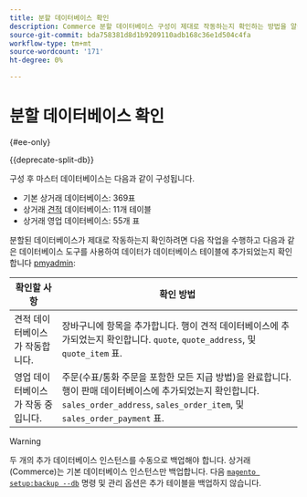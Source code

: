 ```yaml
---
title: 분할 데이터베이스 확인
description: Commerce 분할 데이터베이스 구성이 제대로 작동하는지 확인하는 방법을 알아봅니다.
source-git-commit: bda758381d8d1b9209110adb168c36e1d504c4fa
workflow-type: tm+mt
source-wordcount: '171'
ht-degree: 0%

---
```



# 분할 데이터베이스 확인

{#ee-only}

{{deprecate-split-db}}

구성 후 마스터 데이터베이스는 다음과 같이 구성됩니다.

- 기본 상거래 데이터베이스: 369표
- 상거래 [견적](https://glossary.magento.com/quote) 데이터베이스: 11개 테이블
- 상거래 영업 데이터베이스: 55개 표

분할된 데이터베이스가 제대로 작동하는지 확인하려면 다음 작업을 수행하고 다음과 같은 데이터베이스 도구를 사용하여 데이터가 데이터베이스 테이블에 추가되었는지 확인합니다 [pmyadmin](https://devdocs.magento.com/guides/v2.4/install-gde/prereq/optional.html#install-optional-phpmyadmin):

| 확인할 사항 | 확인 방법 |
| -------------- | ------------- |
| 견적 데이터베이스가 작동합니다. | 장바구니에 항목을 추가합니다. 행이 견적 데이터베이스에 추가되었는지 확인합니다. `quote`, `quote_address`, 및 `quote_item` 표. |
| 영업 데이터베이스가 작동 중입니다. | 주문(수표/통화 주문을 포함한 모든 지급 방법)을 완료합니다. 행이 판매 데이터베이스에 추가되었는지 확인합니다. `sales_order_address`, `sales_order_item`, 및 `sales_order_payment` 표. |

>[!WARNING]
>
>두 개의 추가 데이터베이스 인스턴스를 수동으로 백업해야 합니다. 상거래(Commerce)는 기본 데이터베이스 인스턴스만 백업합니다. 다음 [`magento setup:backup --db`](https://devdocs.magento.com/guides/v2.4/install-gde/install/cli/install-cli-backup.html) 명령 및 관리 옵션은 추가 테이블을 백업하지 않습니다.
